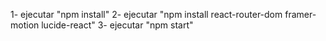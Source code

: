 1-  ejecutar "npm install"
2-  ejecutar "npm install react-router-dom framer-motion lucide-react"
3-  ejecutar "npm start"

